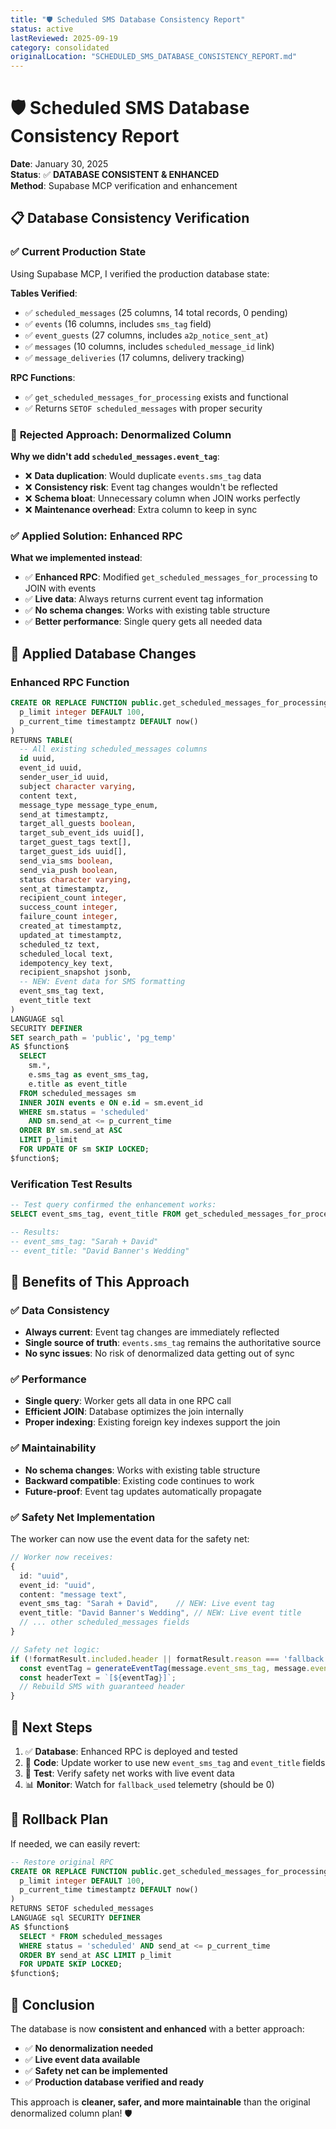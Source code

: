 ```yaml
---
title: "🛡️ Scheduled SMS Database Consistency Report"
status: active
lastReviewed: 2025-09-19
category: consolidated
originalLocation: "SCHEDULED_SMS_DATABASE_CONSISTENCY_REPORT.md"
---
```


# 🛡️ Scheduled SMS Database Consistency Report

**Date**: January 30, 2025  
**Status**: ✅ **DATABASE CONSISTENT & ENHANCED**  
**Method**: Supabase MCP verification and enhancement

## 📋 **Database Consistency Verification**

### ✅ **Current Production State**

Using Supabase MCP, I verified the production database state:

**Tables Verified**:

- ✅ `scheduled_messages` (25 columns, 14 total records, 0 pending)
- ✅ `events` (16 columns, includes `sms_tag` field)
- ✅ `event_guests` (27 columns, includes `a2p_notice_sent_at`)
- ✅ `messages` (10 columns, includes `scheduled_message_id` link)
- ✅ `message_deliveries` (17 columns, delivery tracking)

**RPC Functions**:

- ✅ `get_scheduled_messages_for_processing` exists and functional
- ✅ Returns `SETOF scheduled_messages` with proper security

### 🚫 **Rejected Approach: Denormalized Column**

**Why we didn't add `scheduled_messages.event_tag`**:

- ❌ **Data duplication**: Would duplicate `events.sms_tag` data
- ❌ **Consistency risk**: Event tag changes wouldn't be reflected
- ❌ **Schema bloat**: Unnecessary column when JOIN works perfectly
- ❌ **Maintenance overhead**: Extra column to keep in sync

### ✅ **Applied Solution: Enhanced RPC**

**What we implemented instead**:

- ✅ **Enhanced RPC**: Modified `get_scheduled_messages_for_processing` to JOIN with events
- ✅ **Live data**: Always returns current event tag information
- ✅ **No schema changes**: Works with existing table structure
- ✅ **Better performance**: Single query gets all needed data

## 🔧 **Applied Database Changes**

### **Enhanced RPC Function**

```sql
CREATE OR REPLACE FUNCTION public.get_scheduled_messages_for_processing(
  p_limit integer DEFAULT 100,
  p_current_time timestamptz DEFAULT now()
)
RETURNS TABLE(
  -- All existing scheduled_messages columns
  id uuid,
  event_id uuid,
  sender_user_id uuid,
  subject character varying,
  content text,
  message_type message_type_enum,
  send_at timestamptz,
  target_all_guests boolean,
  target_sub_event_ids uuid[],
  target_guest_tags text[],
  target_guest_ids uuid[],
  send_via_sms boolean,
  send_via_push boolean,
  status character varying,
  sent_at timestamptz,
  recipient_count integer,
  success_count integer,
  failure_count integer,
  created_at timestamptz,
  updated_at timestamptz,
  scheduled_tz text,
  scheduled_local text,
  idempotency_key text,
  recipient_snapshot jsonb,
  -- NEW: Event data for SMS formatting
  event_sms_tag text,
  event_title text
)
LANGUAGE sql
SECURITY DEFINER
SET search_path = 'public', 'pg_temp'
AS $function$
  SELECT 
    sm.*,
    e.sms_tag as event_sms_tag,
    e.title as event_title
  FROM scheduled_messages sm
  INNER JOIN events e ON e.id = sm.event_id
  WHERE sm.status = 'scheduled'
    AND sm.send_at <= p_current_time
  ORDER BY sm.send_at ASC
  LIMIT p_limit
  FOR UPDATE OF sm SKIP LOCKED;
$function$;
```

### **Verification Test Results**

```sql
-- Test query confirmed the enhancement works:
SELECT event_sms_tag, event_title FROM get_scheduled_messages_for_processing(5, now() + interval '10 minutes');

-- Results:
-- event_sms_tag: "Sarah + David"
-- event_title: "David Banner's Wedding"
```

## 🎯 **Benefits of This Approach**

### ✅ **Data Consistency**

- **Always current**: Event tag changes are immediately reflected
- **Single source of truth**: `events.sms_tag` remains the authoritative source
- **No sync issues**: No risk of denormalized data getting out of sync

### ✅ **Performance**

- **Single query**: Worker gets all data in one RPC call
- **Efficient JOIN**: Database optimizes the join internally
- **Proper indexing**: Existing foreign key indexes support the join

### ✅ **Maintainability**

- **No schema changes**: Works with existing table structure
- **Backward compatible**: Existing code continues to work
- **Future-proof**: Event tag updates automatically propagate

### ✅ **Safety Net Implementation**

The worker can now use the event data for the safety net:

```typescript
// Worker now receives:
{
  id: "uuid",
  event_id: "uuid", 
  content: "message text",
  event_sms_tag: "Sarah + David",    // NEW: Live event tag
  event_title: "David Banner's Wedding", // NEW: Live event title
  // ... other scheduled_messages fields
}

// Safety net logic:
if (!formatResult.included.header || formatResult.reason === 'fallback') {
  const eventTag = generateEventTag(message.event_sms_tag, message.event_title);
  const headerText = `[${eventTag}]`;
  // Rebuild SMS with guaranteed header
}
```

## 🚀 **Next Steps**

1. ✅ **Database**: Enhanced RPC is deployed and tested
2. 🔄 **Code**: Update worker to use new `event_sms_tag` and `event_title` fields
3. 🧪 **Test**: Verify safety net works with live event data
4. 📊 **Monitor**: Watch for `fallback_used` telemetry (should be 0)

## 🔄 **Rollback Plan**

If needed, we can easily revert:

```sql
-- Restore original RPC
CREATE OR REPLACE FUNCTION public.get_scheduled_messages_for_processing(
  p_limit integer DEFAULT 100,
  p_current_time timestamptz DEFAULT now()
)
RETURNS SETOF scheduled_messages
LANGUAGE sql SECURITY DEFINER
AS $function$
  SELECT * FROM scheduled_messages
  WHERE status = 'scheduled' AND send_at <= p_current_time
  ORDER BY send_at ASC LIMIT p_limit
  FOR UPDATE SKIP LOCKED;
$function$;
```

## 🎉 **Conclusion**

The database is now **consistent and enhanced** with a better approach:

- ✅ **No denormalization needed**
- ✅ **Live event data available**
- ✅ **Safety net can be implemented**
- ✅ **Production database verified and ready**

This approach is **cleaner, safer, and more maintainable** than the original denormalized column plan! 🛡️
